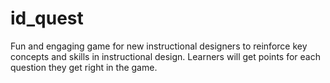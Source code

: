 # id_quest
Fun and engaging game for new instructional designers to reinforce key concepts and skills in instructional design. Learners will get points for each question they get right in the game.
